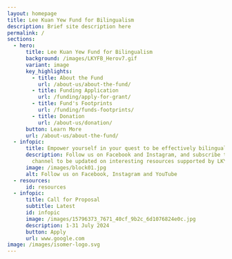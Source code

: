 ```yaml
---
layout: homepage
title: Lee Kuan Yew Fund for Bilingualism
description: Brief site description here
permalink: /
sections:
  - hero:
      title: Lee Kuan Yew Fund for Bilingualism
      background: /images/LKYFB_Herov7.gif
      variant: image
      key_highlights:
        - title: About the Fund
          url: /about-us/about-the-fund/
        - title: Funding Application
          url: /funding/apply-for-grant/
        - title: Fund's Footprints
          url: /funding/funds-footprints/
        - title: Donation
          url: /about-us/donation/
      button: Learn More
      url: /about-us/about-the-fund/
  - infopic:
      title: Empower yourself in your quest to be effectively bilingual!
      description: Follow us on Facebook and Instagram, and subscribe to our YouTube
        channel to be updated on interesting resources supported by LKYFB.
      image: /images/block01.jpg
      alt: Follow us on Facebook, Instagram and YouTube
  - resources:
      id: resources
  - infopic:
      title: Call for Proposal
      subtitle: Latest
      id: infopic
      image: /images/15796373_7671_40cf_9b2c_6d1076824e0c.jpg
      description: 1-31 July 2024
      button: Apply
      url: www.google.com
image: /images/isomer-logo.svg
---
```


